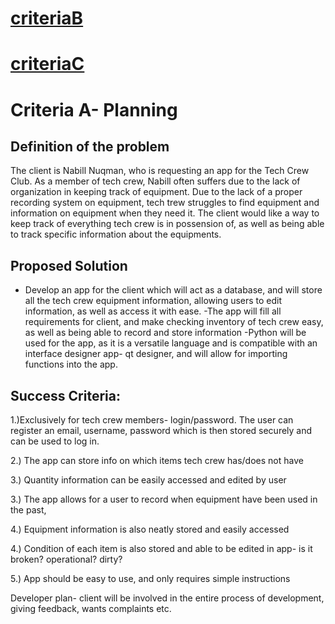 # [criteriaB](https://github.com/Shin1203/Unit3--comsci-shin/blob/master/CriteriaB.md)
# [criteriaC](https://github.com/Shin1203/Unit3--comsci-shin/blob/master/CriteriaC.md)
# Criteria A- Planning


## Definition of the problem
The client is Nabill Nuqman, who is requesting an app for the Tech Crew Club.
As a member of tech crew, Nabill often suffers due to the lack of organization in keeping track of equipment. Due to the lack of a proper recording system on equipment, tech trew struggles to find equipment and information on equipment when they need it. The client would like a way to keep track of everything tech crew is in possension of, as well as being able to track specific information about the equipments.
## Proposed Solution
- Develop an app for the client which will act as a database, and will store all the tech crew equipment information, allowing users to edit information, as well as access it with ease.
-The app will fill all requirements for client, and make checking inventory of tech crew easy, as well as being able to record and store information
-Python will be used for the app, as it is a versatile language and is compatible with an interface designer app- qt designer, and will allow for importing functions into the app.
## Success Criteria:
1.)Exclusively for tech crew members- login/password. The user can register an email, username, password which is then stored securely and can be used to log in.

2.) The app can store info on which items tech crew has/does not have

3.) Quantity information can be easily accessed and edited by user

3.) The app allows for a user to record when equipment have been used in the past,

4.) Equipment information is also neatly stored and easily accessed

4.) Condition of each item is also stored and able to be edited in app- is it broken? operational? dirty?

5.) App should be easy to use, and only requires simple instructions

Developer plan- client will be involved in the entire process of development, giving feedback, wants complaints etc. 


